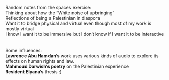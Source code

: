 Random notes from the spaces exercise: </br>
Thinking about how the “White noise of upbringing”   </br>
Reflections of being a Palestinian in diaspora  </br>
Want it to bridge physical and virtual even though most of my work is mostly virtual  </br>
I know I want it to be immersive but I don’t know if I want it to be interactive  </br>
 </br> </br>
Some influences:  </br>
<b>Lawrence Abu Hamdan’s</b> work uses various kinds of audio to explore its effects on human rights and law. </br>
<b>Mahmoud Darwish’s poetry</b> on the Palestinian experience  </br>
<b>Resident Elyana’s</b> thesis :)  </br>

